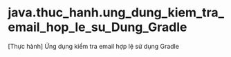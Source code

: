 # java.thuc_hanh.ung_dung_kiem_tra_email_hop_le_su_Dung_Gradle
[Thực hành] Ứng dụng kiểm tra email hợp lệ sử dụng Gradle
